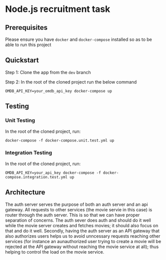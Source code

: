 # Node.js recruitment task

## Prerequisites

Please ensure you have `docker` and `docker-compose` installed so as to be able to run this project

## Quickstart

Step 1: Clone the app from the `dev` branch

Step 2: In the root of the cloned project run the below command

```
OMDB_API_KEY=your_omdb_api_key docker-compose up
```

## Testing

### Unit Testing

In the root of the cloned project, run:

```
docker-compose -f docker-compose.unit.test.yml up
```

### Integration Testing

In the root of the cloned project, run:

```
OMDB_API_KEY=your_api_key docker-compose -f docker-compose.integration.test.yml up
```

## Architecture

The auth server serves the purpose of both an auth server and an api gateway. All requests to other services (the movie servie in this case) is router through the auth server. This is so that we can have proper separation of concerns. The auth sever does auth and should do it well while the movie server creates and fetches movies; it should also focus on that and do it well. Secondly, having the auth server as an API gateway that also authorizes users helps us to avoid unncessary requests reaching other services (for instance an aunauthorized user trying to create a movie will be rejected at the API gateway without reaching the movie service at all); thus helping to control the load on the movie service.
